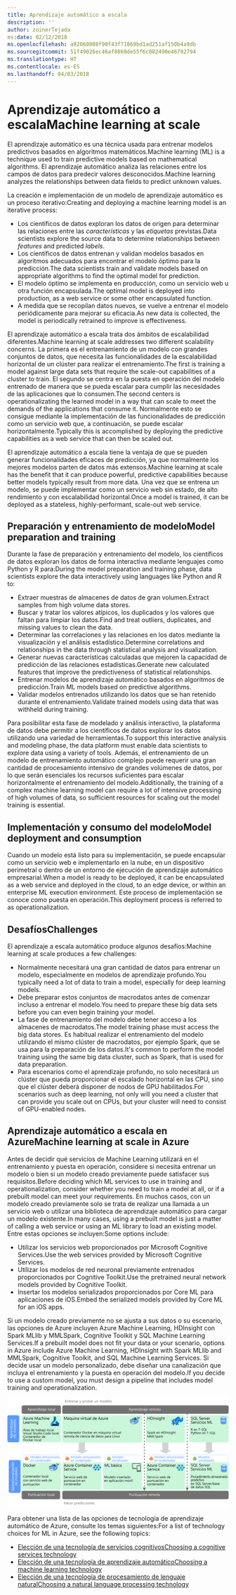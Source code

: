 ```yaml
---
title: Aprendizaje automático a escala
description: ''
author: zoinerTejada
ms:date: 02/12/2018
ms.openlocfilehash: a92060008f90f43f71869bd1ad251af150b4a9db
ms.sourcegitcommit: 51f49026ec46af0860de55f6c082490e46792794
ms.translationtype: HT
ms.contentlocale: es-ES
ms.lasthandoff: 04/03/2018
---
```

# <a name="machine-learning-at-scale"></a><span data-ttu-id="0bdda-102">Aprendizaje automático a escala</span><span class="sxs-lookup"><span data-stu-id="0bdda-102">Machine learning at scale</span></span>

<span data-ttu-id="0bdda-103">El aprendizaje automático es una técnica usada para entrenar modelos predictivos basados en algoritmos matemáticos.</span><span class="sxs-lookup"><span data-stu-id="0bdda-103">Machine learning (ML) is a technique used to train predictive models based on mathematical algorithms.</span></span> <span data-ttu-id="0bdda-104">El aprendizaje automático analiza las relaciones entre los campos de datos para predecir valores desconocidos.</span><span class="sxs-lookup"><span data-stu-id="0bdda-104">Machine learning analyzes the relationships between data fields to predict unknown values.</span></span>

<span data-ttu-id="0bdda-105">La creación e implementación de un modelo de aprendizaje automático es un proceso iterativo:</span><span class="sxs-lookup"><span data-stu-id="0bdda-105">Creating and deploying a machine learning model is an iterative process:</span></span>

* <span data-ttu-id="0bdda-106">Los científicos de datos exploran los datos de origen para determinar las relaciones entre las *características* y las *etiquetas* previstas.</span><span class="sxs-lookup"><span data-stu-id="0bdda-106">Data scientists explore the source data to determine relationships between *features* and predicted *labels*.</span></span>
* <span data-ttu-id="0bdda-107">Los científicos de datos entrenan y validan modelos basados en algoritmos adecuados para encontrar el modelo óptimo para la predicción.</span><span class="sxs-lookup"><span data-stu-id="0bdda-107">The data scientists train and validate models based on appropriate algorithms to find the optimal model for prediction.</span></span>
* <span data-ttu-id="0bdda-108">El modelo óptimo se implementa en producción, como un servicio web u otra función encapsulada.</span><span class="sxs-lookup"><span data-stu-id="0bdda-108">The optimal model is deployed into production, as a web service or some other encapsulated function.</span></span>
* <span data-ttu-id="0bdda-109">A medida que se recopilan datos nuevos, se vuelve a entrenar el modelo periódicamente para mejorar su eficacia.</span><span class="sxs-lookup"><span data-stu-id="0bdda-109">As new data is collected, the model is periodically retrained to improve is effectiveness.</span></span>

<span data-ttu-id="0bdda-110">El aprendizaje automático a escala trata dos ámbitos de escalabilidad diferentes.</span><span class="sxs-lookup"><span data-stu-id="0bdda-110">Machine learning at scale addresses two different scalability concerns.</span></span> <span data-ttu-id="0bdda-111">La primera es el entrenamiento de un modelo con grandes conjuntos de datos, que necesita las funcionalidades de la escalabilidad horizontal de un clúster para realizar el entrenamiento.</span><span class="sxs-lookup"><span data-stu-id="0bdda-111">The first is training a model against large data sets that require the scale-out capabilities of a cluster to train.</span></span> <span data-ttu-id="0bdda-112">El segundo se centra en la puesta en operación del modelo entrenado de manera que se pueda escalar para cumplir las necesidades de las aplicaciones que lo consumen.</span><span class="sxs-lookup"><span data-stu-id="0bdda-112">The second centers is operationalizating the learned model in a way that can scale to meet the demands of the applications that consume it.</span></span> <span data-ttu-id="0bdda-113">Normalmente esto se consigue mediante la implementación de las funcionalidades de predicción como un servicio web que, a continuación, se puede escalar horizontalmente.</span><span class="sxs-lookup"><span data-stu-id="0bdda-113">Typically this is accomplished by deploying the predictive capabilities as a web service that can then be scaled out.</span></span>

<span data-ttu-id="0bdda-114">El aprendizaje automático a escala tiene la ventaja de que se pueden generar funcionalidades eficaces de predicción, ya que normalmente los mejores modelos parten de datos más extensos.</span><span class="sxs-lookup"><span data-stu-id="0bdda-114">Machine learning at scale has the benefit that it can produce powerful, predictive capabilities because better models typically result from more data.</span></span> <span data-ttu-id="0bdda-115">Una vez que se entrena un modelo, se puede implementar como un servicio web sin estado, de alto rendimiento y con escalabilidad horizontal.</span><span class="sxs-lookup"><span data-stu-id="0bdda-115">Once a model is trained, it can be deployed as a stateless, highly-performant, scale-out web service.</span></span> 

## <a name="model-preparation-and-training"></a><span data-ttu-id="0bdda-116">Preparación y entrenamiento de modelo</span><span class="sxs-lookup"><span data-stu-id="0bdda-116">Model preparation and training</span></span>

<span data-ttu-id="0bdda-117">Durante la fase de preparación y entrenamiento del modelo, los científicos de datos exploran los datos de forma interactiva mediante lenguajes como Python y R para:</span><span class="sxs-lookup"><span data-stu-id="0bdda-117">During the model preparation and training phase, data scientists explore the data interactively using languages like Python and R to:</span></span>

* <span data-ttu-id="0bdda-118">Extraer muestras de almacenes de datos de gran volumen.</span><span class="sxs-lookup"><span data-stu-id="0bdda-118">Extract samples from high volume data stores.</span></span>
* <span data-ttu-id="0bdda-119">Buscar y tratar los valores atípicos, los duplicados y los valores que faltan para limpiar los datos.</span><span class="sxs-lookup"><span data-stu-id="0bdda-119">Find and treat outliers, duplicates, and missing values to clean the data.</span></span>
* <span data-ttu-id="0bdda-120">Determinar las correlaciones y las relaciones en los datos mediante la visualización y el análisis estadístico.</span><span class="sxs-lookup"><span data-stu-id="0bdda-120">Determine correlations and relationships in the data through statistical analysis and visualization.</span></span>
* <span data-ttu-id="0bdda-121">Generar nuevas características calculadas que mejoren la capacidad de predicción de las relaciones estadísticas.</span><span class="sxs-lookup"><span data-stu-id="0bdda-121">Generate new calculated features that improve the predictiveness of statistical relationships.</span></span>
* <span data-ttu-id="0bdda-122">Entrenar modelos de aprendizaje automático basados en algoritmos de predicción.</span><span class="sxs-lookup"><span data-stu-id="0bdda-122">Train ML models based on predictive algorithms.</span></span>
* <span data-ttu-id="0bdda-123">Validar modelos entrenados utilizando los datos que se han retenido durante el entrenamiento.</span><span class="sxs-lookup"><span data-stu-id="0bdda-123">Validate trained models using data that was withheld during training.</span></span>

<span data-ttu-id="0bdda-124">Para posibilitar esta fase de modelado y análisis interactivo, la plataforma de datos debe permitir a los científicos de datos explorar los datos utilizando una variedad de herramientas.</span><span class="sxs-lookup"><span data-stu-id="0bdda-124">To support this interactive analysis and modeling phase, the data platform must enable data scientists to explore data using a variety of tools.</span></span> <span data-ttu-id="0bdda-125">Además, el entrenamiento de un modelo de entrenamiento automático complejo puede requerir una gran cantidad de procesamiento intensivo de grandes volúmenes de datos, por lo que serán esenciales los recursos suficientes para escalar horizontalmente el entrenamiento del modelo.</span><span class="sxs-lookup"><span data-stu-id="0bdda-125">Additionally, the training of a complex machine learning model can require a lot of intensive processing of high volumes of data, so sufficient resources for scaling out the model training is essential.</span></span>

## <a name="model-deployment-and-consumption"></a><span data-ttu-id="0bdda-126">Implementación y consumo del modelo</span><span class="sxs-lookup"><span data-stu-id="0bdda-126">Model deployment and consumption</span></span>

<span data-ttu-id="0bdda-127">Cuando un modelo está listo para su implementación, se puede encapsular como un servicio web e implementarlo en la nube, en un dispositivo perimetral o dentro de un entorno de ejecución de aprendizaje automático empresarial.</span><span class="sxs-lookup"><span data-stu-id="0bdda-127">When a model is ready to be deployed, it can be encapsulated as a web service and deployed in the cloud, to an edge device, or within an enterprise ML execution environment.</span></span> <span data-ttu-id="0bdda-128">Este proceso de implementación se conoce como puesta en operación.</span><span class="sxs-lookup"><span data-stu-id="0bdda-128">This deployment process is referred to as operationalization.</span></span>

## <a name="challenges"></a><span data-ttu-id="0bdda-129">Desafíos</span><span class="sxs-lookup"><span data-stu-id="0bdda-129">Challenges</span></span>

<span data-ttu-id="0bdda-130">El aprendizaje a escala automático produce algunos desafíos:</span><span class="sxs-lookup"><span data-stu-id="0bdda-130">Machine learning at scale produces a few challenges:</span></span>

- <span data-ttu-id="0bdda-131">Normalmente necesitará una gran cantidad de datos para entrenar un modelo, especialmente en modelos de aprendizaje profundo.</span><span class="sxs-lookup"><span data-stu-id="0bdda-131">You typically need a lot of data to train a model, especially for deep learning models.</span></span>
- <span data-ttu-id="0bdda-132">Debe preparar estos conjuntos de macrodatos antes de comenzar incluso a entrenar el modelo.</span><span class="sxs-lookup"><span data-stu-id="0bdda-132">You need to prepare these big data sets before you can even begin training your model.</span></span>
- <span data-ttu-id="0bdda-133">La fase de entrenamiento del modelo debe tener acceso a los almacenes de macrodatos.</span><span class="sxs-lookup"><span data-stu-id="0bdda-133">The model training phase must access the big data stores.</span></span> <span data-ttu-id="0bdda-134">Es habitual realizar el entrenamiento del modelo utilizando el mismo clúster de macrodatos, por ejemplo Spark, que se usa para la preparación de los datos.</span><span class="sxs-lookup"><span data-stu-id="0bdda-134">It's common to perform the model training using the same big data cluster, such as Spark, that is used for data preparation.</span></span> 
- <span data-ttu-id="0bdda-135">Para escenarios como el aprendizaje profundo, no solo necesitará un clúster que pueda proporcionar el escalado horizontal en las CPU, sino que el clúster deberá disponer de nodos de GPU habilitados.</span><span class="sxs-lookup"><span data-stu-id="0bdda-135">For scenarios such as deep learning, not only will you need a cluster that can provide you scale out on CPUs, but your cluster will need to consist of GPU-enabled nodes.</span></span>

## <a name="machine-learning-at-scale-in-azure"></a><span data-ttu-id="0bdda-136">Aprendizaje automático a escala en Azure</span><span class="sxs-lookup"><span data-stu-id="0bdda-136">Machine learning at scale in Azure</span></span>

<span data-ttu-id="0bdda-137">Antes de decidir qué servicios de Machine Learning utilizará en el entrenamiento y puesta en operación, considere si necesita entrenar un modelo o bien si un modelo creado previamente puede satisfacer sus requisitos.</span><span class="sxs-lookup"><span data-stu-id="0bdda-137">Before deciding which ML services to use in training and operationalization, consider whether you need to train a model at all, or if a prebuilt model can meet your requirements.</span></span> <span data-ttu-id="0bdda-138">En muchos casos, con un modelo creado previamente solo se trata de realizar una llamada a un servicio web o utilizar una biblioteca de aprendizaje automático para cargar un modelo existente.</span><span class="sxs-lookup"><span data-stu-id="0bdda-138">In many cases, using a prebuilt model is just a matter of calling a web service or using an ML library to load an existing model.</span></span> <span data-ttu-id="0bdda-139">Entre estas opciones se incluyen:</span><span class="sxs-lookup"><span data-stu-id="0bdda-139">Some options include:</span></span> 

- <span data-ttu-id="0bdda-140">Utilizar los servicios web proporcionados por Microsoft Cognitive Services.</span><span class="sxs-lookup"><span data-stu-id="0bdda-140">Use the web services provided by Microsoft Cognitive Services.</span></span>
- <span data-ttu-id="0bdda-141">Utilizar los modelos de red neuronal previamente entrenados proporcionados por Cognitive Toolkit.</span><span class="sxs-lookup"><span data-stu-id="0bdda-141">Use the pretrained neural network models provided by Cognitive Toolkit.</span></span>
- <span data-ttu-id="0bdda-142">Insertar los modelos serializados proporcionados por Core ML para aplicaciones de iOS.</span><span class="sxs-lookup"><span data-stu-id="0bdda-142">Embed the serialized models provided by Core ML for an iOS apps.</span></span> 

<span data-ttu-id="0bdda-143">Si un modelo creado previamente no se ajusta a sus datos o su escenario, las opciones de Azure incluyen Azure Machine Learning, HDInsight con Spark MLlib y MMLSpark, Cognitive Toolkit y SQL Machine Learning Services.</span><span class="sxs-lookup"><span data-stu-id="0bdda-143">If a prebuilt model does not fit your data or your scenario, options in Azure include Azure Machine Learning, HDInsight with Spark MLlib and MMLSpark, Cognitive Toolkit, and SQL Machine Learning Services.</span></span> <span data-ttu-id="0bdda-144">Si decide usar un modelo personalizado, debe diseñar una canalización que incluya el entrenamiento y la puesta en operación del modelo.</span><span class="sxs-lookup"><span data-stu-id="0bdda-144">If you decide to use a custom model, you must design a pipeline that includes model training and operationalization.</span></span> 

![Opciones de modelos en Azure](./images/machine-learning-model-training-and-deployment.png)

<span data-ttu-id="0bdda-146">Para obtener una lista de las opciones de tecnología de aprendizaje automático de Azure, consulte los temas siguientes:</span><span class="sxs-lookup"><span data-stu-id="0bdda-146">For a list of technology choices for ML in Azure, see the following topics:</span></span>

- [<span data-ttu-id="0bdda-147">Elección de una tecnología de servicios cognitivos</span><span class="sxs-lookup"><span data-stu-id="0bdda-147">Choosing a cognitive services technology</span></span>](../technology-choices/cognitive-services.md)
- [<span data-ttu-id="0bdda-148">Elección de una tecnología de aprendizaje automático</span><span class="sxs-lookup"><span data-stu-id="0bdda-148">Choosing a machine learning technology</span></span>](../technology-choices/data-science-and-machine-learning.md)
- [<span data-ttu-id="0bdda-149">Elección de una tecnología de procesamiento de lenguaje natural</span><span class="sxs-lookup"><span data-stu-id="0bdda-149">Choosing a natural language processing technology</span></span>](../technology-choices/natural-language-processing.md)
